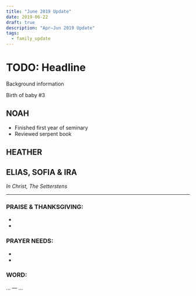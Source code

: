 ```yaml
---
title: "June 2019 Update"
date: 2019-06-22
draft: true
description: "Apr–Jun 2019 Update"
tags:
  - family_update
---
```



# TODO: Headline

Background information

Birth of baby #3

## NOAH
- Finished first year of seminary
- Reviewed serpent book

## HEATHER

## ELIAS, SOFIA & IRA

*In Christ, The Setterstens*

<hr>

### PRAISE & THANKSGIVING:
-
-

### PRAYER NEEDS:
-
-

### WORD:
... — ...
